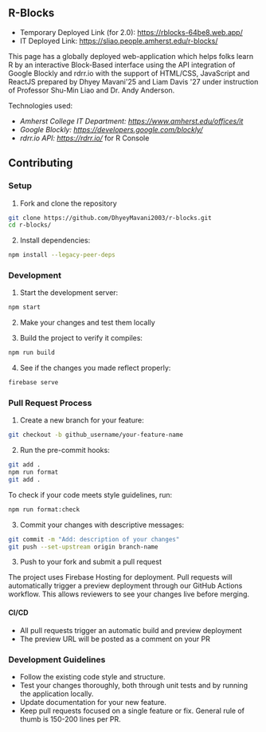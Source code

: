 ## R-Blocks
- Temporary Deployed Link (for 2.0): https://rblocks-64be8.web.app/
- IT Deployed Link: https://sliao.people.amherst.edu/r-blocks/

This page has a globally deployed web-application which helps folks learn R by an interactive Block-Based interface using the API integration of Google Blockly and rdrr.io with the support of HTML/CSS, JavaScript and ReactJS prepared by Dhyey Mavani'25 and Liam Davis '27 under instruction of Professor Shu-Min Liao and Dr. Andy Anderson.

Technologies used: 
- *Amherst College IT Department: https://www.amherst.edu/offices/it*
- *Google Blockly: https://developers.google.com/blockly/*
- *rdrr.io API: https://rdrr.io/* for R Console

## Contributing

### Setup
1. Fork and clone the repository
```bash
git clone https://github.com/DhyeyMavani2003/r-blocks.git
cd r-blocks/
```

2. Install dependencies:
```bash
npm install --legacy-peer-deps
```

### Development
1. Start the development server:
```bash
npm start
```

2. Make your changes and test them locally

3. Build the project to verify it compiles:
```bash
npm run build
```

4. See if the changes you made reflect properly:
```bash
firebase serve
```

### Pull Request Process
1. Create a new branch for your feature:
```bash
git checkout -b github_username/your-feature-name
```

2. Run the pre-commit hooks:
```bash
git add .
npm run format
git add .
```

To check if your code meets style guidelines, run:
```bash
npm run format:check
```

3. Commit your changes with descriptive messages:
```bash
git commit -m "Add: description of your changes"
git push --set-upstream origin branch-name
```

3. Push to your fork and submit a pull request

The project uses Firebase Hosting for deployment. Pull requests will automatically trigger a preview deployment through our GitHub Actions workflow. This allows reviewers to see your changes live before merging.

#### CI/CD
- All pull requests trigger an automatic build and preview deployment
- The preview URL will be posted as a comment on your PR

### Development Guidelines
- Follow the existing code style and structure.
- Test your changes thoroughly, both through unit tests and by running the application locally.
- Update documentation for your new feature.
- Keep pull requests focused on a single feature or fix. General rule of thumb is 150-200 lines per PR.
